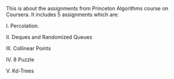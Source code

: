 This is about the assignments from Princeton Algorithms course on Coursera. It includes 5 assignments
which are: 

I. Percolation.

II. Deques and Randomized Queues

III. Collinear Points

IV. 8 Puzzle

V. Kd-Trees
